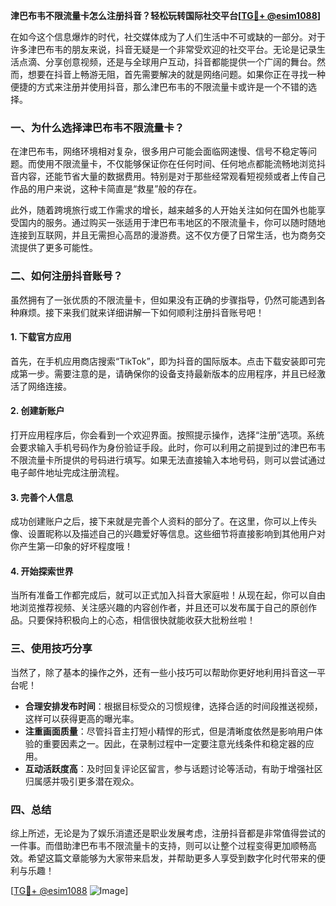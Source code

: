 **津巴布韦不限流量卡怎么注册抖音？轻松玩转国际社交平台[[TG💪+ @esim1088](https://t.me/s/esim1088)]**

在如今这个信息爆炸的时代，社交媒体成为了人们生活中不可或缺的一部分。对于许多津巴布韦的朋友来说，抖音无疑是一个非常受欢迎的社交平台。无论是记录生活点滴、分享创意视频，还是与全球用户互动，抖音都能提供一个广阔的舞台。然而，想要在抖音上畅游无阻，首先需要解决的就是网络问题。如果你正在寻找一种便捷的方式来注册并使用抖音，那么津巴布韦的不限流量卡或许是一个不错的选择。

### 一、为什么选择津巴布韦不限流量卡？

在津巴布韦，网络环境相对复杂，很多用户可能会面临网速慢、信号不稳定等问题。而使用不限流量卡，不仅能够保证你在任何时间、任何地点都能流畅地浏览抖音内容，还能节省大量的数据费用。特别是对于那些经常观看短视频或者上传自己作品的用户来说，这种卡简直是“救星”般的存在。

此外，随着跨境旅行或工作需求的增长，越来越多的人开始关注如何在国外也能享受国内的服务。通过购买一张适用于津巴布韦地区的不限流量卡，你可以随时随地连接到互联网，并且无需担心高昂的漫游费。这不仅方便了日常生活，也为商务交流提供了更多可能性。

### 二、如何注册抖音账号？

虽然拥有了一张优质的不限流量卡，但如果没有正确的步骤指导，仍然可能遇到各种麻烦。接下来我们就来详细讲解一下如何顺利注册抖音账号吧！

#### 1. 下载官方应用
首先，在手机应用商店搜索“TikTok”，即为抖音的国际版本。点击下载安装即可完成第一步。需要注意的是，请确保你的设备支持最新版本的应用程序，并且已经激活了网络连接。

#### 2. 创建新账户
打开应用程序后，你会看到一个欢迎界面。按照提示操作，选择“注册”选项。系统会要求输入手机号码作为身份验证手段。此时，你可以利用之前提到过的津巴布韦不限流量卡所提供的号码进行填写。如果无法直接输入本地号码，则可以尝试通过电子邮件地址完成注册流程。

#### 3. 完善个人信息
成功创建账户之后，接下来就是完善个人资料的部分了。在这里，你可以上传头像、设置昵称以及描述自己的兴趣爱好等信息。这些细节将直接影响到其他用户对你产生第一印象的好坏程度哦！

#### 4. 开始探索世界
当所有准备工作都完成后，就可以正式加入抖音大家庭啦！从现在起，你可以自由地浏览推荐视频、关注感兴趣的内容创作者，并且还可以发布属于自己的原创作品。只要保持积极向上的心态，相信很快就能收获大批粉丝啦！

### 三、使用技巧分享

当然了，除了基本的操作之外，还有一些小技巧可以帮助你更好地利用抖音这一平台呢！

- **合理安排发布时间**：根据目标受众的习惯规律，选择合适的时间段推送视频，这样可以获得更高的曝光率。
- **注重画面质量**：尽管抖音主打短小精悍的形式，但是清晰度依然是影响用户体验的重要因素之一。因此，在录制过程中一定要注意光线条件和稳定器的应用。
- **互动活跃度高**：及时回复评论区留言，参与话题讨论等活动，有助于增强社区归属感并吸引更多潜在观众。

### 四、总结

综上所述，无论是为了娱乐消遣还是职业发展考虑，注册抖音都是非常值得尝试的一件事。而借助津巴布韦不限流量卡的支持，则可以让整个过程变得更加顺畅高效。希望这篇文章能够为大家带来启发，并帮助更多人享受到数字化时代带来的便利与乐趣！

[[TG💪+ @esim1088](https://t.me/s/esim1088) ![Image](https://i.postimg.cc/4NQfJmqS/Snipaste-2025-05-13-00-14-12.png)]